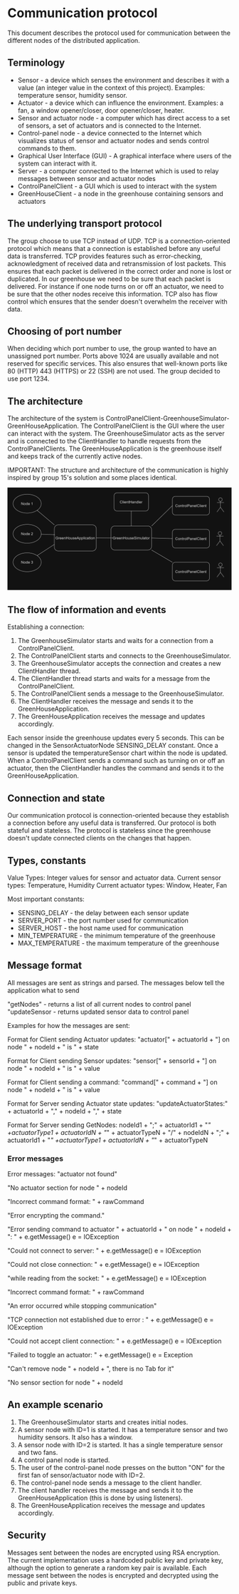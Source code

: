 # Communication protocol

This document describes the protocol used for communication between the different nodes of the
distributed application.

## Terminology

* Sensor - a device which senses the environment and describes it with a value (an integer value in
  the context of this project). Examples: temperature sensor, humidity sensor.
* Actuator - a device which can influence the environment. Examples: a fan, a window opener/closer,
  door opener/closer, heater.
* Sensor and actuator node - a computer which has direct access to a set of sensors, a set of
  actuators and is connected to the Internet.
* Control-panel node - a device connected to the Internet which visualizes status of sensor and
  actuator nodes and sends control commands to them.
* Graphical User Interface (GUI) - A graphical interface where users of the system can interact with
  it.
* Server - a computer connected to the Internet which is used to relay messages between sensor and
  actuator nodes
* ControlPanelClient - a GUI which is used to interact with the system
* GreenHouseClient - a node in the greenhouse containing sensors and actuators


## The underlying transport protocol

The group choose to use TCP instead of UDP. TCP is a connection-oriented protocol which means that
a connection is established before any useful data is transferred. TCP provides features such as 
error-checking, acknowledgment of received data and retransmission of lost packets.
This ensures that each packet is delivered in the correct order and none is lost or duplicated.
In our greenhouse we need to be sure that each packet is delivered. For instance if one node turns on or off
an actuator, we need to be sure that the other nodes receive this information. TCP also has flow control 
which ensures that the sender doesn't overwhelm the receiver with data.

## Choosing of port number

When deciding which port number to use, the group wanted to have an unassigned port number. Ports above 1024
are usually available and not reserved for specific services. This also ensures that well-known ports like 80 (HTTP)
443 (HTTPS) or 22 (SSH) are not used. The group decided to use port 1234.


## The architecture

The architecture of the system is ControlPanelClient-GreenhouseSimulator-GreenHouseApplication. The ControlPanelClient
is the GUI where the user can interact with the system. The GreenhouseSimulator acts as the server and is connected
to the ClientHandler to handle requests from the ControlPanelClients. The GreenHouseApplication is the greenhouse
itself and keeps track of the currently active nodes.

IMPORTANT: The structure and architecture of the communication is highly inspired by group 15's solution and some places
identical.

![img.png](images/NetworkArchitecture4.png)

## The flow of information and events

Establishing a connection:
1. The GreenhouseSimulator starts and waits for a connection from a ControlPanelClient.
2. The ControlPanelClient starts and connects to the GreenhouseSimulator.
3. The GreenhouseSimulator accepts the connection and creates a new ClientHandler thread.
4. The ClientHandler thread starts and waits for a message from the ControlPanelClient.
5. The ControlPanelClient sends a message to the GreenhouseSimulator.
6. The ClientHandler receives the message and sends it to the GreenHouseApplication.
7. The GreenHouseApplication receives the message and updates accordingly.

Each sensor inside the greenhouse updates every 5 seconds. This can be changed in the SensorActuatorNode
SENSING_DELAY constant. Once a sensor is updated the temperatureSensor chart within the node is updated.
When a ControlPanelClient sends a command such as turning on or off an actuator, then the ClientHandler
handles the command and sends it to the GreenHouseApplication.


## Connection and state
Our communication protocol is connection-oriented because they establish a connection before any useful data is transferred.
Our protocol is both stateful and stateless.
The protocol is stateless since the greenhouse doesn't update connected clients on the changes that happen.

## Types, constants

Value Types: Integer values for sensor and actuator data.
Current sensor types: Temperature, Humidity
Current actuator types: Window, Heater, Fan

Most important constants: 
* SENSING_DELAY - the delay between each sensor update
* SERVER_PORT - the port number used for communication
* SERVER_HOST - the host name used for communication
* MIN_TEMPERATURE - the minimum temperature of the greenhouse
* MAX_TEMPERATURE - the maximum temperature of the greenhouse

## Message format

All messages are sent as strings and parsed. The messages below tell the application what to send

"getNodes" - returns a list of all current nodes to control panel
"updateSensor - returns updated sensor data to control panel

Examples for how the messages are sent:

Format for Client sending Actuator updates: "actuator[" + actuatorId + "] on node " + nodeId + " is " + state

Format for Client sending Sensor updates: "sensor[" + sensorId + "] on node " + nodeId + " is " + value

Format for Client sending a command: "command[" + command + "] on node " + nodeId + " is " + value

Format for Server sending Actuator state updates: "updateActuatorStates:" + actuatorId + "," + nodeId + "," + state

Format for Server sending GetNodes: nodeId1 + ";" + actuatorId1 + "_" +actuatorType1 + actuatorIdN + "_" + actuatorTypeN + "/" + nodeIdN + ";" + actuatorId1 + "_" +actuatorType1 + actuatorIdN + "_" + actuatorTypeN

### Error messages

Error messages:
"actuator not found"

"No actuator section for node " + nodeId

"Incorrect command format: " + rawCommand

"Error encrypting the command."

"Error sending command to actuator " + actuatorId + " on node " + nodeId + ": " + e.getMessage()  e = IOException

"Could not connect to server: " + e.getMessage() e = IOException

"Could not close connection: " + e.getMessage() e = IOException

"while reading from the socket: " + e.getMessage() e = IOException

"Incorrect command format: " + rawCommand

"An error occurred while stopping communication"

"TCP connection not established due to error : " + e.getMessage() e = IOException

"Could not accept client connection: " + e.getMessage() e = IOException

"Failed to toggle an actuator: " + e.getMessage() e = Exception

"Can't remove node " + nodeId + ", there is no Tab for it"

"No sensor section for node " + nodeId

## An example scenario

1. The GreenhouseSimulator starts and creates initial nodes.
2. A sensor node with ID=1 is started. It has a temperature sensor and two humidity sensors. It
   also has a window.
3. A sensor node with ID=2 is started. It has a single temperature sensor and two fans.
4. A control panel node is started.
5. The user of the control-panel node presses on the button "ON" for the first fan of
   sensor/actuator node with ID=2.
6. The control-panel node sends a message to the client handler.
7. The client handler receives the message and sends it to the GreenHouseApplication
   (this is done by using listeners).
8. The GreenHouseApplication receives the message and updates accordingly.

## Security

Messages sent between the nodes are encrypted using RSA encryption. The current implementation uses a hardcoded
public key and private key, although the option to generate a random key pair is available. Each message sent
between the nodes is encrypted and decrypted using the public and private keys.
